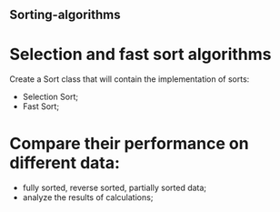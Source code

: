 ## Sorting-algorithms
# Selection and fast sort algorithms
Create a Sort class that will contain the implementation of sorts:
+ Selection Sort; 
+ Fast Sort; 

# Compare their performance on different data: 
 + fully sorted, reverse sorted, partially sorted data;
 + analyze the results of calculations;
